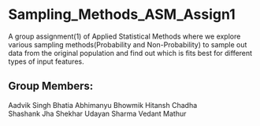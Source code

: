 # Sampling_Methods_ASM_Assign1
A group assignment(1) of  Applied Statistical Methods where we explore various sampling methods(Probability and Non-Probability) to sample out data from the original population and find out which is fits best for different types of input features.
## Group Members:
Aadvik Singh Bhatia 
Abhimanyu Bhowmik
Hitansh Chadha  
Shashank Jha
Shekhar
Udayan Sharma 
Vedant Mathur 
